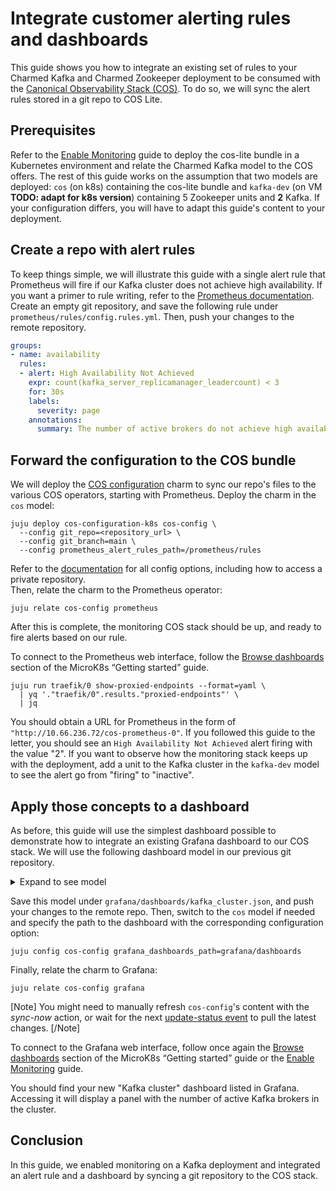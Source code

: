 # Integrate customer alerting rules and dashboards

This guide shows you how to integrate an existing set of rules to your Charmed Kafka and Charmed Zookeeper deployment to be consumed with the [Canonical Observability Stack (COS)](https://charmhub.io/topics/canonical-observability-stack).
To do so, we will sync the alert rules stored in a git repo to COS Lite.

## Prerequisites

Refer to the [Enable Monitoring](/t/charmed-kafka-documentation-how-to-enable-monitoring/10283) guide to deploy the cos-lite bundle in a Kubernetes environment and relate the Charmed Kafka model to the COS offers.
The rest of this guide works on the assumption that two models are deployed: `cos` (on k8s) containing the cos-lite bundle and `kafka-dev` (on VM **TODO: adapt for k8s version**) containing 5 Zookeeper units and **2** Kafka.
If your configuration differs, you will have to adapt this guide's content to your deployment.

## Create a repo with alert rules

To keep things simple, we will illustrate this guide with a single alert rule that Prometheus will fire if our Kafka cluster does not achieve high availability.
If you want a primer to rule writing, refer to the [Prometheus documentation](https://prometheus.io/docs/prometheus/latest/configuration/alerting_rules/).  
Create an empty git repository, and save the following rule under `prometheus/rules/config.rules.yml`.
Then, push your changes to the remote repository.

```yaml
groups:
- name: availability
  rules:
  - alert: High Availability Not Achieved
    expr: count(kafka_server_replicamanager_leadercount) < 3
    for: 30s
    labels:
      severity: page
    annotations:
      summary: The number of active brokers do not achieve high availability
```


## Forward the configuration to the COS bundle

We will deploy the [COS configuration](https://charmhub.io/cos-configuration-k8s) charm to sync our repo's files to the various COS operators, starting with Prometheus.
Deploy the charm in the `cos` model:

```shell
juju deploy cos-configuration-k8s cos-config \
  --config git_repo=<repository_url> \
  --config git_branch=main \
  --config prometheus_alert_rules_path=/prometheus/rules
```

Refer to the [documentation](https://charmhub.io/cos-configuration-k8s/configure) for all config options, including how to access a private repository.  
Then, relate the charm to the Prometheus operator:

```shell
juju relate cos-config prometheus
```

After this is complete, the monitoring COS stack should be up, and ready to fire alerts based on our rule.

To connect to the Prometheus web interface, follow the [Browse dashboards](https://charmhub.io/topics/canonical-observability-stack/tutorials/install-microk8s#heading--browse-dashboards) section of the MicroK8s “Getting started” guide.

```shell
juju run traefik/0 show-proxied-endpoints --format=yaml \
  | yq '."traefik/0".results."proxied-endpoints"' \
  | jq
```

You should obtain a URL for Prometheus in the form of `"http://10.66.236.72/cos-prometheus-0"`. If you followed this guide to the letter, you should see an `High Availability Not Achieved` alert firing with the value "2".
If you want to observe how the monitoring stack keeps up with the deployment, add a unit to the Kafka cluster in the `kafka-dev` model to see the alert go from "firing" to "inactive".

## Apply those concepts to a dashboard

As before, this guide will use the simplest dashboard possible to demonstrate how to integrate an existing Grafana dashboard to our COS stack. We will use the following dashboard model in our previous git repository.

<details><summary>Expand to see model</summary>

```json
{
  "annotations": {
    "list": [
      {
        "builtIn": 1,
        "datasource": {
          "type": "grafana",
          "uid": "-- Grafana --"
        },
        "enable": true,
        "hide": true,
        "iconColor": "rgba(0, 211, 255, 1)",
        "name": "Annotations & Alerts",
        "type": "dashboard"
      }
    ]
  },
  "editable": true,
  "fiscalYearStartMonth": 0,
  "graphTooltip": 0,
  "id": 10,
  "links": [],
  "liveNow": false,
  "panels": [
    {
      "datasource": {
        "type": "prometheus",
        "uid": "${prometheusds}"
      },
      "fieldConfig": {
        "defaults": {
          "mappings": [],
          "thresholds": {
            "mode": "absolute",
            "steps": [
              {
                "color": "red",
                "value": null
              },
              {
                "color": "green",
                "value": 3
              }
            ]
          },
          "unit": "short"
        },
        "overrides": []
      },
      "gridPos": {
        "h": 7,
        "w": 9,
        "x": 0,
        "y": 0
      },
      "id": 1,
      "options": {
        "colorMode": "background",
        "graphMode": "none",
        "justifyMode": "auto",
        "orientation": "auto",
        "reduceOptions": {
          "calcs": [
            "lastNotNull"
          ],
          "fields": "",
          "values": false
        },
        "textMode": "auto"
      },
      "pluginVersion": "9.5.3",
      "targets": [
        {
          "datasource": {
            "type": "prometheus",
            "uid": "${prometheusds}"
          },
          "editorMode": "code",
          "expr": "count(kafka_server_replicamanager_leadercount)",
          "legendFormat": "__auto",
          "range": true,
          "refId": "A"
        }
      ],
      "title": "# Number of active brokers",
      "type": "stat"
    }
  ],
  "refresh": "",
  "schemaVersion": 38,
  "style": "dark",
  "tags": [],
  "templating": {
    "list": []
  },
  "time": {
    "from": "now-6h",
    "to": "now"
  },
  "timepicker": {},
  "timezone": "",
  "title": "Kafka cluster",
  "uid": "d05ae829-3279-4af5-99df-de8b9b32fc10",
  "version": 3,
  "weekStart": ""
}
```

</details>

Save this model under `grafana/dashboards/kafka_cluster.json`, and push your changes to the remote repo.
Then, switch to the `cos` model if needed and specify the path to the dashboard with the corresponding configuration option:

```
juju config cos-config grafana_dashboards_path=grafana/dashboards
```

Finally, relate the charm to Grafana:

```
juju relate cos-config grafana
```

[Note]
You might need to manually refresh `cos-config`'s content with the *sync-now* action, or wait for the next [update-status event]() to pull the latest changes.
[/Note]

To connect to the Grafana web interface, follow once again the [Browse dashboards](https://charmhub.io/topics/canonical-observability-stack/tutorials/install-microk8s#heading--browse-dashboards) section of the MicroK8s “Getting started” guide or the [Enable Monitoring](/t/charmed-kafka-documentation-how-to-enable-monitoring/10283) guide.

You should find your new "Kafka cluster" dashboard listed in Grafana.
Accessing it will display a panel with the number of active Kafka brokers in the cluster.

## Conclusion

In this guide, we enabled monitoring on a Kafka deployment and integrated an alert rule and a dashboard by syncing a git repository to the COS stack.

